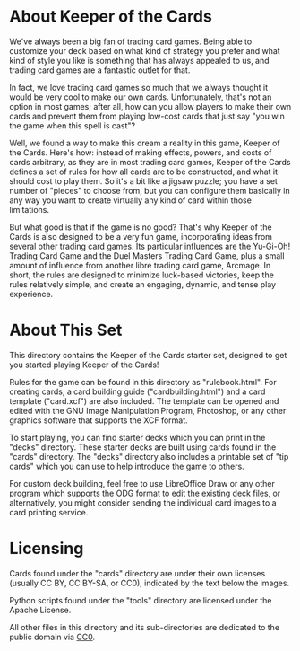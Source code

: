 # About Keeper of the Cards

We've always been a big fan of trading card games. Being able to customize your deck based on what kind of strategy you prefer and what kind of style you like is something that has always appealed to us, and trading card games are a fantastic outlet for that.

In fact, we love trading card games so much that we always thought it would be very cool to make our own cards. Unfortunately, that's not an option in most games; after all, how can you allow players to make their own cards and prevent them from playing low-cost cards that just say "you win the game when this spell is cast"?

Well, we found a way to make this dream a reality in this game, Keeper of the Cards. Here's how: instead of making effects, powers, and costs of cards arbitrary, as they are in most trading card games, Keeper of the Cards defines a set of rules for how all cards are to be constructed, and what it should cost to play them. So it's a bit like a jigsaw puzzle; you have a set number of "pieces" to choose from, but you can configure them basically in any way you want to create virtually any kind of card within those limitations.

But what good is that if the game is no good? That's why Keeper of the Cards is also designed to be a very fun game, incorporating ideas from several other trading card games. Its particular influences are the Yu-Gi-Oh! Trading Card Game and the Duel Masters Trading Card Game, plus a small amount of influence from another libre trading card game, Arcmage. In short, the rules are designed to minimize luck-based victories, keep the rules relatively simple, and create an engaging, dynamic, and tense play experience.


# About This Set

This directory contains the Keeper of the Cards starter set, designed to get you started playing Keeper of the Cards!

Rules for the game can be found in this directory as "rulebook.html". For creating cards, a card building guide ("cardbuilding.html") and a card template ("card.xcf") are also included. The template can be opened and edited with the GNU Image Manipulation Program, Photoshop, or any other graphics software that supports the XCF format.

To start playing, you can find starter decks which you can print in the "decks" directory. These starter decks are built using cards found in the "cards" directory. The "decks" directory also includes a printable set of "tip cards" which you can use to help introduce the game to others.

For custom deck building, feel free to use LibreOffice Draw or any other program which supports the ODG format to edit the existing deck files, or alternatively, you might consider sending the individual card images to a card printing service.


# Licensing

Cards found under the "cards" directory are under their own licenses (usually CC BY, CC BY-SA, or CC0), indicated by the text below the images.

Python scripts found under the "tools" directory are licensed under the Apache License.

All other files in this directory and its sub-directories are dedicated to the public domain via [CC0](https://creativecommons.org/publicdomain/zero/1.0/).
